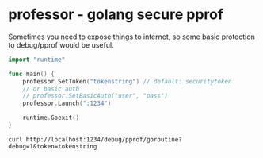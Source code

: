 # professor - golang secure pprof
Sometimes you need to expose things to internet, so some basic protection to debug/pprof would be useful.

```go
import "runtime" 

func main() {
	professor.SetToken("tokenstring") // default: securitytoken
	// or basic auth
	// professor.SetBasicAuth("user", "pass")
	professor.Launch(":1234")

	runtime.Goexit()
}
```

```
curl http://localhost:1234/debug/pprof/goroutine?debug=1&token=tokenstring
```
